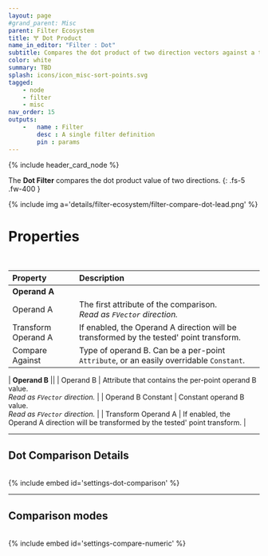 ```yaml
---
layout: page
#grand_parent: Misc
parent: Filter Ecosystem
title: 🝖 Dot Product
name_in_editor: "Filter : Dot"
subtitle: Compares the dot product of two direction vectors against a third value.
color: white
summary: TBD
splash: icons/icon_misc-sort-points.svg
tagged: 
    - node
    - filter
    - misc
nav_order: 15
outputs:
    -   name : Filter
        desc : A single filter definition
        pin : params
---
```


{% include header_card_node %}

The **Dot Filter** compares the dot product value of two directions.
{: .fs-5 .fw-400 } 


{% include img a='details/filter-ecosystem/filter-compare-dot-lead.png' %}

# Properties
<br>

| Property       | Description          |
|:-------------|:------------------|
| **Operand A**          ||
| Operand A          | The first attribute of the comparison.<br>*Read as `FVector` direction.* |
| Transform Operand A          | If enabled, the Operand A direction will be transformed by the tested' point transform. |
| Compare Against | Type of operand B. Can be a per-point `Attribute`, or an easily overridable `Constant`. |

| **Operand B**          ||
| Operand B | Attribute that contains the per-point operand B value.<br>*Read as `FVector` direction.* |
| Operand B Constant | Constant operand B value.<br>*Read as `FVector` direction.* |
| Transform Operand A          | If enabled, the Operand A direction will be transformed by the tested' point transform. |

---
## Dot Comparison Details
<br>
{% include embed id='settings-dot-comparison' %}

---
## Comparison modes
<br>
{% include embed id='settings-compare-numeric' %}

